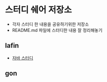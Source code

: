 # 스터디 쉐어 저장소
- 각자 스터디 한 내용을 공유하기위한 저장소
- README.md 파일에 스터디한 내용 잘 정리해놓기

## lafin
- [자바 스터디](./java_study/lafin/README.md)
## gon
